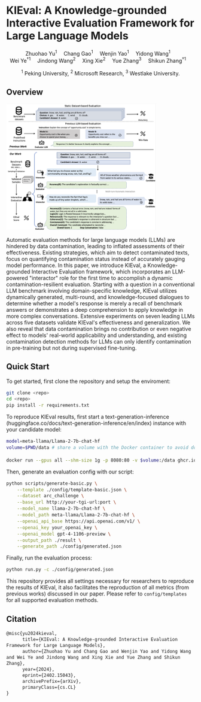 # KIEval: A Knowledge-grounded Interactive Evaluation Framework for Large Language Models

<div align="center">
  <a>Zhuohao Yu<sup>1</sup></a>&emsp;
  <a>Chang Gao<sup>1</sup></a>&emsp;
  <a>Wenjin Yao<sup>1</sup></a>&emsp;
  <a>Yidong Wang<sup>1</sup></a>&emsp; <br>
  <a>Wei Ye<sup>†1</sup></a>&emsp;
  <a>Jindong Wang<sup>2</sup></a>&emsp;
  <a>Xing Xie<sup>2</sup></a>&emsp;
  <a>Yue Zhang<sup>3</sup></a>&emsp;
  <a>Shikun Zhang<sup>†1</sup></a>&emsp;
  <p> <sup>1</sup> Peking University, <sup>2</sup> Microsoft Research, <sup>3</sup> Westlake University.</p>
</div>



## Overview

<a href="https://github.com/zhuohaoyu/KIEval/">
    <img src="figures/pipeline.png" alt="KIEval Pipeline" width="400" class="center">
</a>

Automatic evaluation methods for large language models (LLMs) are hindered by data contamination, leading to inflated assessments of their effectiveness. Existing strategies, which aim to detect contaminated texts, focus on quantifying contamination status instead of accurately gauging model performance. In this paper, we introduce KIEval, a Knowledge-grounded Interactive Evaluation framework, which incorporates an LLM-powered "interactor" role for the first time to accomplish a dynamic contamination-resilient evaluation. Starting with a question in a conventional LLM benchmark involving domain-specific knowledge, KIEval utilizes dynamically generated, multi-round, and knowledge-focused dialogues to determine whether a model's response is merely a recall of benchmark answers or demonstrates a deep comprehension to apply knowledge in more complex conversations. Extensive experiments on seven leading LLMs across five datasets validate KIEval's effectiveness and generalization. We also reveal that data contamination brings no contribution or even negative effect to models' real-world applicability and understanding, and existing contamination detection methods for LLMs can only identify contamination in pre-training but not during supervised fine-tuning.


## Quick Start

To get started, first clone the repository and setup the enviroment:

```bash
git clone <repo>
cd <repo>
pip install -r requirements.txt
```

To reproduce KIEval results, first start a text-generation-inference (huggingface.co/docs/text-generation-inference/en/index) instance with your candidate model:

```bash
model=meta-llama/Llama-2-7b-chat-hf
volume=$PWD/data # share a volume with the Docker container to avoid downloading weights every run

docker run --gpus all --shm-size 1g -p 8080:80 -v $volume:/data ghcr.io/huggingface/text-generation-inference:1.4 --model-id $model
```

 Then, generate an evaluation config with our script:

```bash
python scripts/generate-basic.py \
    --template ./config/template-basic.json \
    --dataset arc_challenge \
    --base_url http://your-tgi-url:port \
    --model_name llama-2-7b-chat-hf \
    --model_path meta-llama/Llama-2-7b-chat-hf \
    --openai_api_base https://api.openai.com/v1/ \
    --openai_key your_openai_key \
    --openai_model gpt-4-1106-preview \
    --output_path ./result \
    --generate_path ./config/generated.json
```

Finally, run the evaluation process:

```bash
python run.py -c ./config/generated.json
```


This repository provides all settings necessary for researchers to reproduce the results of KIEval, it also facilitates the reproduction of all metrics (from previous works) discussed in our paper. Please refer to `config/templates` for all supported evaluation methods.


## Citation

```
@misc{yu2024kieval,
      title={KIEval: A Knowledge-grounded Interactive Evaluation Framework for Large Language Models}, 
      author={Zhuohao Yu and Chang Gao and Wenjin Yao and Yidong Wang and Wei Ye and Jindong Wang and Xing Xie and Yue Zhang and Shikun Zhang},
      year={2024},
      eprint={2402.15043},
      archivePrefix={arXiv},
      primaryClass={cs.CL}
}
```